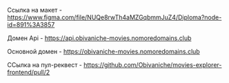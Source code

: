 Ссылка на макет - https://www.figma.com/file/NUQe8rwTh4aMZGqbmmJuZ4/Diploma?node-id=891%3A3857

Домен Api - https://api.obivaniche-movies.nomoredomains.club

Основной домен - https://obivaniche-movies.nomoredomains.club

ССылка на пул-реквест - https://github.com/Obivaniche/movies-explorer-frontend/pull/2
